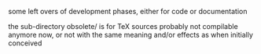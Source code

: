 some left overs of development phases, either for code or documentation

the sub-directory obsolete/ is for TeX sources probably not compilable anymore
now, or not with the same meaning and/or effects as when initially conceived

